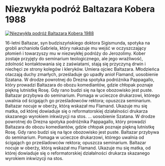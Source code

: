 Niezwykła podróż Baltazara Kobera 1988 
=============
[![Niezwykła podróż Baltazara Kobera 1988 ](http://vidos.pl/images/player.gif)](http://vidos.pl/niezwykla-podroz-baltazara-kobera-1988)

 16-letni Baltazar, syn budziszyńskiego doktora Sigismunda, spotyka na grobli archanioła Gabriela, który nakazuje mu wejść w oczyszczający płomień i towarzyszy mu w niezwykłej podróży do Jerozolimy. Kober zostaje przyjęty do seminarium teologicznego, ale jego wrażliwość, zdolność kontaktowania się z zaświatami, stają się przyczyną drwin i niechęci ze strony kolegów i kleryków. Umiera ojciec Baltazara. Młodzieńca otaczają duchy zmarłych, prześladuje go upadły anioł Flamand, uosobienie Szatana. W drodze powrotnej do Drezna spotyka podróżnika Pappagallo, który prowadzi Baltazara do obozu komediantów, gdzie chłopak poznaje piękną lutnistkę Rosę. Gdy rano budzi się na łące obozowisko jest puste. Baltazar przybywa do seminarium. Pomaga w ucieczce drukarzowi, którego uwalnia od ścigająch go prześladowców rektora; opuszcza seminarium. Baltazar nocuje w oberży, którą wskazał mu Flamand. Ukazuje mu się matka, od której dowiaduje się o reformatorskiej działalności drukarza skazanego wyrokiem inkwizycji na stos.   ... uosobienie Szatana. W drodze powrotnej do Drezna spotyka podróżnika Pappagallo, który prowadzi Baltazara do obozu komediantów, gdzie chłopak poznaje piękną lutnistkę Rosę. Gdy rano budzi się na łące obozowisko jest puste. Baltazar przybywa do seminarium. Pomaga w ucieczce drukarzowi, którego uwalnia od ścigająch go prześladowców rektora; opuszcza seminarium. Baltazar nocuje w oberży, którą wskazał mu Flamand. Ukazuje mu się matka, od której dowiaduje się o reformatorskiej działalności drukarza skazanego wyrokiem inkwizycji na stos.
